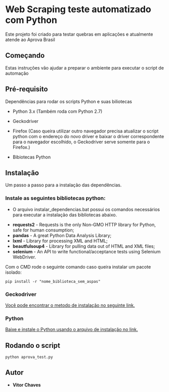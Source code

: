 # Web Scraping teste automatizado com Python

Este projeto foi criado para testar quebras em aplicações e atualmente atende ao Aprova Brasil

## Começando

Estas instruções vão ajudar a preparar o ambiente para executar o script de automação

## Pré-requisito

Dependências para rodar os scripts Python e suas biliotecas

* Python 3.x (Também roda com Python 2.7)
* Geckodriver
* Firefox (Caso queira utilizar outro navegador precisa atualizar o script python com o endereço do novo driver e baixar o driver correspondente para o navegador escolhido, o Geckodriver serve somente para o Firefox.)


* Bibiotecas Python

## Instalação

Um passo a passo para a instalação das dependências.

### Instale as seguintes bibliotecas python:

- O arquivo instalar_dependencias.bat possui os comandos necessários para executar a instalação das bibliotecas abaixo.

 * **requests2** - Requests is the only Non-GMO HTTP library for Python, safe for human consumption;
 * **pandas** - A great Python Data Analysis Library;
 * **lxml** - Library for processing XML and HTML;
 * **beautfulsoup4** - Library for pulling data out of HTML and XML files;
 * **selenium** - An API to write functional/acceptance tests using Selenium WebDriver.

Com o CMD rode o seguinte comando caso queira instalar um pacote isolado:
```
pip install -r "nome_biblioteca_sem_aspas"
```

### Geckodriver 

[Você pode encontrar o metodo de instalação no seguinte link.](https://github.com/mozilla/geckodriver/releases)

### Python

[Baixe e instale o Python usando o arquivo de instalação no link.](https://www.python.org/downloads/)

## Rodando o script

```
python aprova_test.py
```

## Autor

* **Vitor Chaves**


